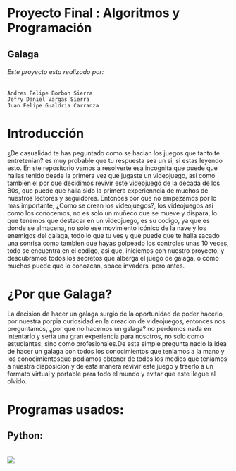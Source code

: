 # Proyecto Final : Algoritmos y Programación
## Galaga
###### Este proyecto esta realizado por: 
    Andres Felipe Borbon Sierra 
    Jefry Daniel Vargas Sierra 
    Juan Felipe Gualdria Carranza 

# Introducción
¿De casualidad te has peguntado como se hacian los juegos que tanto te entretenian?
es muy probable que tu respuesta sea un si, si estas leyendo esto. En ste repositorio vamos a resolverte esa incognita que puede que hallas tenido desde la primera vez que jugaste un videojuego, asi como tambien el por que decidimos revivir este videojuego de la decada de los 80s, que puede que halla sido la primera experienncia de muchos de nuestros lectores y seguidores.
Entonces por que no empezamos por lo mas importante, ¿Como se crean los videojuegos?, los videojuegos asi como los conocemos, no es solo un muñeco que se mueve y dispara, lo que tenemos que destacar en un videojuego, es su codigo, ya que es donde se almacena, no solo ese movimiento icónico de la nave y los enemigos del galaga, todo lo que tu ves y que puede que te halla sacado una sonrisa como tambien que hayas golpeado los controles unas 10 veces, todo se encuentra en el codigo, asi que, iniciemos con nuestro proyecto, y descubramos todos los secretos que alberga el juego de galaga, o como muchos puede que lo conozcan, space invaders, pero antes.

# ¿Por que Galaga?
La decision de hacer un galaga surgio de la oportunidad de poder hacerlo, por nuestra porpia curiosidad en la creacion de videojuegos, entonces nos preguntamos, ¿por que no hacemos un galaga? no perdemos nada en intentarlo y seria una gran experiencia para nosotros, no solo como estudiantes, sino como profesionales.De esta simple pregunta nacio la idea de hacer un galaga con todos los conocimientos que teniamos a la mano y los conocimientosque podiamos obtener de todos los medios que teniamos a nuestra disposicion y de esta manera revivir este juego y traerlo a un formato virtual y portable para todo el mundo y evitar que este llegue al olvido.

# Programas usados:
## Python:
  <br>
  <img 
       src="https://www.google.com/url?sa=i&url=https%3A%2F%2Fdevelopers.redhat.com%2Ftopics%2Fpython&psig=AOvVaw3GPCSn2Jy_k1mug2NM_5ia&ust=1653750859310000&source=images&cd=vfe&ved=0CAkQjRxqFwoTCKj2lo78__cCFQAAAAAdAAAAABAJ" 
     align="center"
 

